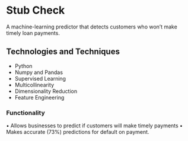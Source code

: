 # Stub Check

A machine-learning predictor that detects customers who won’t make timely loan payments. 

## Technologies and Techniques

- Python
- Numpy and Pandas
- Supervised Learning
- Multicollinearity
- Dimensionality Reduction
- Feature Engineering

### Functionality

• Allows businesses to predict if customers will make timely payments
• Makes accurate (73%) predictions for default on payment.
